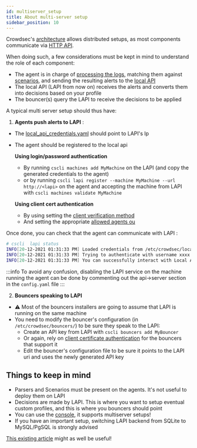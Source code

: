 ```yaml
---
id: multiserver_setup
title: About multi-server setup
sidebar_position: 10
---
```


Crowdsec's [architecture](/docs/intro#architecture) allows distributed setups, as most components communicate via [HTTP API](/docs/local_api/intro).

When doing such, a few considerations must be kept in mind to understand the role of each component:
 - The agent is in charge of [processing the logs](/docs/parsers/intro), matching them against [scenarios](/docs/scenarios/intro), and sending the resulting alerts to the [local API](/docs/local_api/intro)
 - The local API (LAPI from now on) receives the alerts and converts them into decisions based on your profile
 - The bouncer(s) query the LAPI to receive the decisions to be applied


A typical multi server setup should thus have:

1. **Agents push alerts to LAPI** : 
  - The [local_api_credentials.yaml](/docs/configuration/crowdsec_configuration#client) should point to LAPI's Ip
  - The agent should be registered to the local api

    **Using login/password authentication**
    - By running `cscli machines add MyMachine` on the LAPI (and copy the generated credentials to the agent)
    - or by running `cscli lapi register --machine MyMachine --url http://<lapi>` on the agent and accepting the machine from LAPI with `cscli machines validate MyMachine`

    **Using client cert authentication**
    - By using setting the [client verification method](/docs/next/configuration/crowdsec_configuration#client_verification)
    - And setting the appropriate [allowed agents ou](/docs/next/configuration/crowdsec_configuration#agents_allowed_ou)

Once done, you can check that the agent can communicate with LAPI :

```bash
# cscli  lapi status
INFO[20-12-2021 01:31:33 PM] Loaded credentials from /etc/crowdsec/local_api_credentials.yaml 
INFO[20-12-2021 01:31:33 PM] Trying to authenticate with username xxxx on http://<LAPI IP>:8080/ 
INFO[20-12-2021 01:31:33 PM] You can successfully interact with Local API (LAPI) 

```


:::info
To avoid any confusion, disabling the LAPI service on the machine running the agent can be done by commenting out the api->server section in the `config.yaml` file
:::



2. **Bouncers speaking to LAPI**
  - :warning: Most of the bouncers installers are going to assume that LAPI is running on the same machine
  - You need to modify the bouncer's configuration (in `/etc/crowdsec/bouncers/`) to be sure they speak to the LAPI:
    - Create an API key from LAPI with `cscli bouncers add MyBouncer`
    - Or again, rely on [client certificate authentication](/docs/next/configuration/crowdsec_configuration#bouncers_allowed_ou) for the bouncers that support it
    - Edit the bouncer's configuration file to be sure it points to the LAPI uri and uses the newly generated API key



## Things to keep in mind

 - Parsers and Scenarios must be present on the agents. It's not useful to deploy them on LAPI
 - Decisions are made by LAPI. This is where you want to setup eventual custom profiles, and this is where you bouncers should point
 - You can use the [console](https://app.crowdsec.net), it supports multiserver setups!
 - If you have an important setup, switching LAPI backend from SQLite to MySQL/PgSQL is strongly advised

[This existing article](https://www.crowdsec.net/blog/multi-server-setup/) might as well be useful!
